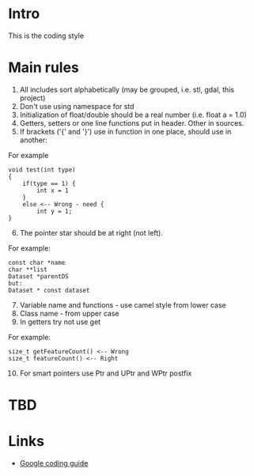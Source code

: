 # Intro
This is the coding style

# Main rules
1. All includes sort alphabetically (may be grouped, i.e. stl, gdal, this project)
2. Don't use using namespace for std
3. Initialization of float/double should be a real number (i.e. float a = 1.0)
4. Getters, setters or one line functions put in header. Other in sources.
5. If brackets ('{' and '}') use in function in one place, should use in another:

For example
```
void test(int type)
{
    if(type == 1) {
        int x = 1
    }
    else <-- Wrong - need {
        int y = 1;
}
```

6. The pointer star should be at right (not left).

For example:
```
const char *name
char **list
Dataset *parentDS
but:
Dataset * const dataset
```

7. Variable name and functions - use camel style from lower case
8. Class name - from upper case
9. In getters try not use get

For example:
```
size_t getFeatureCount() <-- Wrong
size_t featureCount() <-- Right
```

10. For smart pointers use Ptr and UPtr and WPtr postfix

# TBD

# Links

* [Google coding guide](https://google.github.io/styleguide/cppguide.html)
